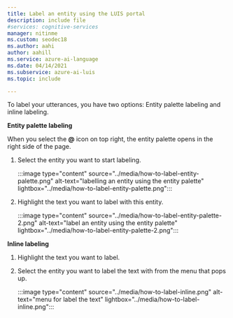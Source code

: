 ```yaml
---
title: Label an entity using the LUIS portal
description: include file
#services: cognitive-services
manager: nitinme
ms.custom: seodec18
ms.author: aahi
author: aahill
ms.service: azure-ai-language
ms.date: 04/14/2021
ms.subservice: azure-ai-luis
ms.topic: include

---
```


To label your utterances, you have two options: Entity palette labeling and inline labeling. 

**Entity palette labeling**

When you select the **@** icon on top right, the entity palette opens in the right side of the page.

1. Select the entity you want to start labeling.

    :::image type="content" source="../media/how-to-label-entity-palette.png" alt-text="labelling an entity using the entity palette" lightbox="../media/how-to-label-entity-palette.png":::

1. Highlight the text you want to label with this entity.
    
    :::image type="content" source="../media/how-to-label-entity-palette-2.png" alt-text="label an entity using the entity palette" lightbox="../media/how-to-label-entity-palette-2.png":::

**Inline labeling**

1. Highlight the text you want to label.
2. Select the entity you want to label the text with from the menu that pops up.

    :::image type="content" source="../media/how-to-label-inline.png" alt-text="menu for label the text" lightbox="../media/how-to-label-inline.png":::
